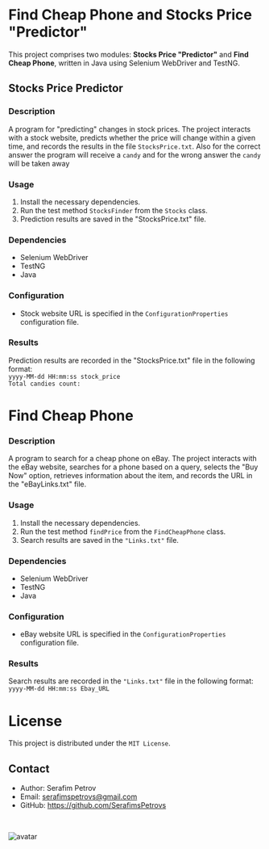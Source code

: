 
# Find Cheap Phone and Stocks Price "Predictor"

This project comprises two modules: **Stocks Price "Predictor"** and **Find Cheap Phone**, written in Java using Selenium WebDriver and TestNG.

## Stocks Price Predictor

### Description

A program for "predicting" changes in stock prices. The project interacts with a stock website, predicts whether the price will change within a given time, and records the results in the file `StocksPrice.txt`. Also for the correct answer the program will receive a `candy` and for the wrong answer the `candy` will be taken away

### Usage

1. Install the necessary dependencies.
2. Run the test method `StocksFinder` from the `Stocks` class.
3. Prediction results are saved in the "StocksPrice.txt" file.

### Dependencies

- Selenium WebDriver
- TestNG
- Java

### Configuration

- Stock website URL is specified in the `ConfigurationProperties` configuration file.

### Results

Prediction results are recorded in the "StocksPrice.txt" file in the following format:<br>
`yyyy-MM-dd HH:mm:ss stock_price `<br>
`Total candies count: `


# Find Cheap Phone

### Description

A program to search for a cheap phone on eBay. The project interacts with the eBay website, searches for a phone based on a query, selects the "Buy Now" option, retrieves information about the item, and records the URL in the "eBayLinks.txt" file.

### Usage

1. Install the necessary dependencies.
2. Run the test method `findPrice` from the `FindCheapPhone` class.
3. Search results are saved in the `"Links.txt"` file.

### Dependencies

- Selenium WebDriver
- TestNG
- Java

### Configuration

- eBay website URL is specified in the `ConfigurationProperties` configuration file.

### Results

Search results are recorded in the `"Links.txt"` file in the following format:
`yyyy-MM-dd HH:mm:ss Ebay_URL `
<br>


# License

This project is distributed under the `MIT License`.

## Contact

- Author: Serafim Petrov
- Email: serafimspetrovs@gmail.com
- GitHub: https://github.com/SerafimsPetrovs 

<br>

  ![avatar](https://avatars.githubusercontent.com/u/148495939?v=4)







